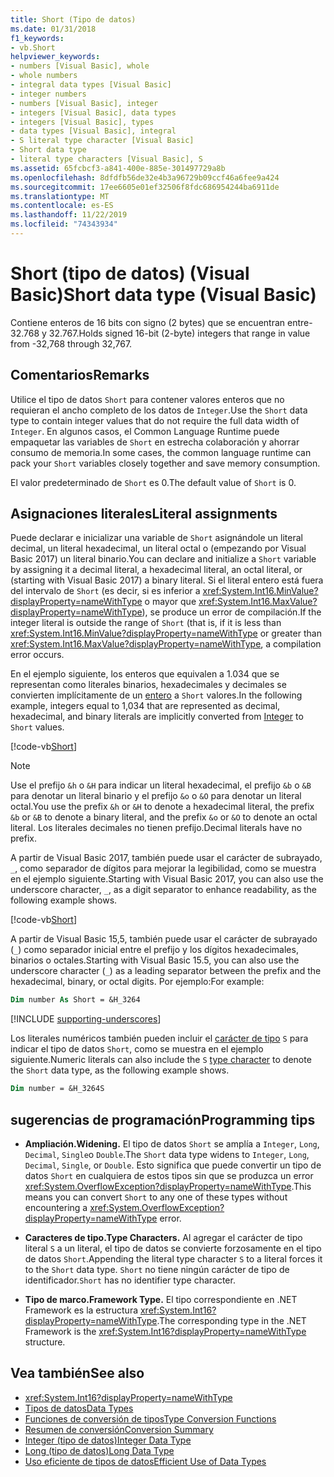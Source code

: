 ```yaml
---
title: Short (Tipo de datos)
ms.date: 01/31/2018
f1_keywords:
- vb.Short
helpviewer_keywords:
- numbers [Visual Basic], whole
- whole numbers
- integral data types [Visual Basic]
- integer numbers
- numbers [Visual Basic], integer
- integers [Visual Basic], data types
- integers [Visual Basic], types
- data types [Visual Basic], integral
- S literal type character [Visual Basic]
- Short data type
- literal type characters [Visual Basic], S
ms.assetid: 65fcbcf3-a841-400e-885e-301497729a8b
ms.openlocfilehash: 8dfdfb56de32e4b3a96729b09ccf46a6fee9a424
ms.sourcegitcommit: 17ee6605e01ef32506f8fdc686954244ba6911de
ms.translationtype: MT
ms.contentlocale: es-ES
ms.lasthandoff: 11/22/2019
ms.locfileid: "74343934"
---
```

# <a name="short-data-type-visual-basic"></a><span data-ttu-id="8b069-102">Short (tipo de datos) (Visual Basic)</span><span class="sxs-lookup"><span data-stu-id="8b069-102">Short data type (Visual Basic)</span></span>

<span data-ttu-id="8b069-103">Contiene enteros de 16 bits con signo (2 bytes) que se encuentran entre-32.768 y 32.767.</span><span class="sxs-lookup"><span data-stu-id="8b069-103">Holds signed 16-bit (2-byte) integers that range in value from -32,768 through 32,767.</span></span>  
  
## <a name="remarks"></a><span data-ttu-id="8b069-104">Comentarios</span><span class="sxs-lookup"><span data-stu-id="8b069-104">Remarks</span></span>  

 <span data-ttu-id="8b069-105">Utilice el tipo de datos `Short` para contener valores enteros que no requieran el ancho completo de los datos de `Integer`.</span><span class="sxs-lookup"><span data-stu-id="8b069-105">Use the `Short` data type to contain integer values that do not require the full data width of `Integer`.</span></span> <span data-ttu-id="8b069-106">En algunos casos, el Common Language Runtime puede empaquetar las variables de `Short` en estrecha colaboración y ahorrar consumo de memoria.</span><span class="sxs-lookup"><span data-stu-id="8b069-106">In some cases, the common language runtime can pack your `Short` variables closely together and save memory consumption.</span></span>  
  
 <span data-ttu-id="8b069-107">El valor predeterminado de `Short` es 0.</span><span class="sxs-lookup"><span data-stu-id="8b069-107">The default value of `Short` is 0.</span></span>  
  
## <a name="literal-assignments"></a><span data-ttu-id="8b069-108">Asignaciones literales</span><span class="sxs-lookup"><span data-stu-id="8b069-108">Literal assignments</span></span>

<span data-ttu-id="8b069-109">Puede declarar e inicializar una variable de `Short` asignándole un literal decimal, un literal hexadecimal, un literal octal o (empezando por Visual Basic 2017) un literal binario.</span><span class="sxs-lookup"><span data-stu-id="8b069-109">You can declare and initialize a `Short` variable by assigning it a decimal literal, a hexadecimal literal, an octal literal, or (starting with Visual Basic 2017) a binary literal.</span></span> <span data-ttu-id="8b069-110">Si el literal entero está fuera del intervalo de `Short` (es decir, si es inferior a <xref:System.Int16.MinValue?displayProperty=nameWithType> o mayor que <xref:System.Int16.MaxValue?displayProperty=nameWithType>), se produce un error de compilación.</span><span class="sxs-lookup"><span data-stu-id="8b069-110">If the integer literal is outside the range of `Short` (that is, if it is less than <xref:System.Int16.MinValue?displayProperty=nameWithType> or greater than <xref:System.Int16.MaxValue?displayProperty=nameWithType>, a compilation error occurs.</span></span>

<span data-ttu-id="8b069-111">En el ejemplo siguiente, los enteros que equivalen a 1.034 que se representan como literales binarios, hexadecimales y decimales se convierten implícitamente de un [entero](integer-data-type.md) a `Short` valores.</span><span class="sxs-lookup"><span data-stu-id="8b069-111">In the following example, integers equal to 1,034 that are represented as decimal, hexadecimal, and binary literals are implicitly converted from [Integer](integer-data-type.md) to `Short` values.</span></span>

[!code-vb[Short](../../../../samples/snippets/visualbasic/language-reference/data-types/numeric-literals.vb#Short)]

> [!NOTE]
> <span data-ttu-id="8b069-112">Use el prefijo `&h` o `&H` para indicar un literal hexadecimal, el prefijo `&b` o `&B` para denotar un literal binario y el prefijo `&o` o `&O` para denotar un literal octal.</span><span class="sxs-lookup"><span data-stu-id="8b069-112">You use the prefix `&h` or `&H` to denote a hexadecimal literal, the prefix `&b` or `&B` to denote a binary literal, and the prefix `&o` or `&O` to denote an octal literal.</span></span> <span data-ttu-id="8b069-113">Los literales decimales no tienen prefijo.</span><span class="sxs-lookup"><span data-stu-id="8b069-113">Decimal literals have no prefix.</span></span>

<span data-ttu-id="8b069-114">A partir de Visual Basic 2017, también puede usar el carácter de subrayado, `_`, como separador de dígitos para mejorar la legibilidad, como se muestra en el ejemplo siguiente.</span><span class="sxs-lookup"><span data-stu-id="8b069-114">Starting with Visual Basic 2017, you can also use the underscore character, `_`, as a digit separator to enhance readability, as the following example shows.</span></span>

[!code-vb[Short](../../../../samples/snippets/visualbasic/language-reference/data-types/numeric-literals.vb#ShortS)]

<span data-ttu-id="8b069-115">A partir de Visual Basic 15,5, también puede usar el carácter de subrayado (`_`) como separador inicial entre el prefijo y los dígitos hexadecimales, binarios o octales.</span><span class="sxs-lookup"><span data-stu-id="8b069-115">Starting with Visual Basic 15.5, you can also use the underscore character (`_`) as a leading separator between the prefix and the hexadecimal, binary, or octal digits.</span></span> <span data-ttu-id="8b069-116">Por ejemplo:</span><span class="sxs-lookup"><span data-stu-id="8b069-116">For example:</span></span>

```vb
Dim number As Short = &H_3264
```

[!INCLUDE [supporting-underscores](../../../../includes/vb-separator-langversion.md)]

<span data-ttu-id="8b069-117">Los literales numéricos también pueden incluir el [carácter de tipo](../../programming-guide/language-features/data-types/type-characters.md) `S` para indicar el tipo de datos `Short`, como se muestra en el ejemplo siguiente.</span><span class="sxs-lookup"><span data-stu-id="8b069-117">Numeric literals can also include the `S` [type character](../../programming-guide/language-features/data-types/type-characters.md) to denote the `Short` data type, as the following example shows.</span></span>

```vb
Dim number = &H_3264S
```

## <a name="programming-tips"></a><span data-ttu-id="8b069-118">sugerencias de programación</span><span class="sxs-lookup"><span data-stu-id="8b069-118">Programming tips</span></span>

- <span data-ttu-id="8b069-119">**Ampliación.**</span><span class="sxs-lookup"><span data-stu-id="8b069-119">**Widening.**</span></span> <span data-ttu-id="8b069-120">El tipo de datos `Short` se amplía a `Integer`, `Long`, `Decimal`, `Single`o `Double`.</span><span class="sxs-lookup"><span data-stu-id="8b069-120">The `Short` data type widens to `Integer`, `Long`, `Decimal`, `Single`, or `Double`.</span></span> <span data-ttu-id="8b069-121">Esto significa que puede convertir un tipo de datos `Short` en cualquiera de estos tipos sin que se produzca un error <xref:System.OverflowException?displayProperty=nameWithType>.</span><span class="sxs-lookup"><span data-stu-id="8b069-121">This means you can convert `Short` to any one of these types without encountering a <xref:System.OverflowException?displayProperty=nameWithType> error.</span></span>  
  
- <span data-ttu-id="8b069-122">**Caracteres de tipo.**</span><span class="sxs-lookup"><span data-stu-id="8b069-122">**Type Characters.**</span></span> <span data-ttu-id="8b069-123">Al agregar el carácter de tipo literal `S` a un literal, el tipo de datos se convierte forzosamente en el tipo de datos `Short`.</span><span class="sxs-lookup"><span data-stu-id="8b069-123">Appending the literal type character `S` to a literal forces it to the `Short` data type.</span></span> <span data-ttu-id="8b069-124">`Short` no tiene ningún carácter de tipo de identificador.</span><span class="sxs-lookup"><span data-stu-id="8b069-124">`Short` has no identifier type character.</span></span>  
  
- <span data-ttu-id="8b069-125">**Tipo de marco.**</span><span class="sxs-lookup"><span data-stu-id="8b069-125">**Framework Type.**</span></span> <span data-ttu-id="8b069-126">El tipo correspondiente en .NET Framework es la estructura <xref:System.Int16?displayProperty=nameWithType>.</span><span class="sxs-lookup"><span data-stu-id="8b069-126">The corresponding type in the .NET Framework is the <xref:System.Int16?displayProperty=nameWithType> structure.</span></span>  
  
## <a name="see-also"></a><span data-ttu-id="8b069-127">Vea también</span><span class="sxs-lookup"><span data-stu-id="8b069-127">See also</span></span>

- <xref:System.Int16?displayProperty=nameWithType>
- [<span data-ttu-id="8b069-128">Tipos de datos</span><span class="sxs-lookup"><span data-stu-id="8b069-128">Data Types</span></span>](../../../visual-basic/language-reference/data-types/index.md)
- [<span data-ttu-id="8b069-129">Funciones de conversión de tipos</span><span class="sxs-lookup"><span data-stu-id="8b069-129">Type Conversion Functions</span></span>](../../../visual-basic/language-reference/functions/type-conversion-functions.md)
- [<span data-ttu-id="8b069-130">Resumen de conversión</span><span class="sxs-lookup"><span data-stu-id="8b069-130">Conversion Summary</span></span>](../../../visual-basic/language-reference/keywords/conversion-summary.md)
- [<span data-ttu-id="8b069-131">Integer (tipo de datos)</span><span class="sxs-lookup"><span data-stu-id="8b069-131">Integer Data Type</span></span>](../../../visual-basic/language-reference/data-types/integer-data-type.md)
- [<span data-ttu-id="8b069-132">Long (tipo de datos)</span><span class="sxs-lookup"><span data-stu-id="8b069-132">Long Data Type</span></span>](../../../visual-basic/language-reference/data-types/long-data-type.md)
- [<span data-ttu-id="8b069-133">Uso eficiente de tipos de datos</span><span class="sxs-lookup"><span data-stu-id="8b069-133">Efficient Use of Data Types</span></span>](../../../visual-basic/programming-guide/language-features/data-types/efficient-use-of-data-types.md)
